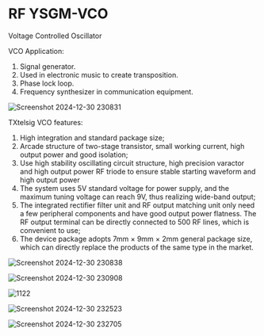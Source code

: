 # RF YSGM-VCO
Voltage Controlled Oscillator

VCO Application:
1. Signal generator.
2. Used in electronic music to create transposition.
3. Phase lock loop.
4. Frequency synthesizer in communication equipment.

 ![Screenshot 2024-12-30 230831](https://github.com/user-attachments/assets/33dc00c9-3bcf-4ca2-814b-9370ca44a3ea)



TXtelsig VCO features:
1. High integration and standard package size;
2. Arcade structure of two-stage transistor, small working current, high output power and good isolation;
3. Use high stability oscillating circuit structure, high precision varactor and high output power RF triode to ensure stable starting waveform and high output power
4. The system uses 5V standard voltage for power supply, and the maximum tuning voltage can reach 9V, thus realizing wide-band output;
5. The integrated rectifier filter unit and RF output matching unit only need a few peripheral components and have good output power flatness. The RF output terminal can be directly connected to 500 RF lines, which is convenient to use;
6. The device package adopts 7mm × 9mm × 2mm general package size, which can directly replace the products of the same type in the market.


![Screenshot 2024-12-30 230838](https://github.com/user-attachments/assets/8f7062b7-e15a-4615-8335-abc12ab5f707)



![Screenshot 2024-12-30 230908](https://github.com/user-attachments/assets/0b8ba519-13e8-4b87-ae7d-9541021f1cfc)



![1122](https://github.com/user-attachments/assets/13545541-ae25-4da0-aac8-49b7e045ad45)


![Screenshot 2024-12-30 232523](https://github.com/user-attachments/assets/0d19b8b8-acdc-45e2-b045-f2a35152898d)



![Screenshot 2024-12-30 232705](https://github.com/user-attachments/assets/e07fc438-c8c0-428b-93fb-1c378683aa19)

